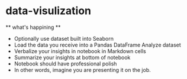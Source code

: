 # data-visulization

** what's happining **
* Optionally use dataset built into Seaborn
* Load the data you receive into a Pandas DataFrame
Analyze dataset
* Verbalize your insights in notebook in Markdown cells
* Summarize your insights at bottom of notebook
* Notebook should have professional polish
* In other words, imagine you are presenting it on the job.
